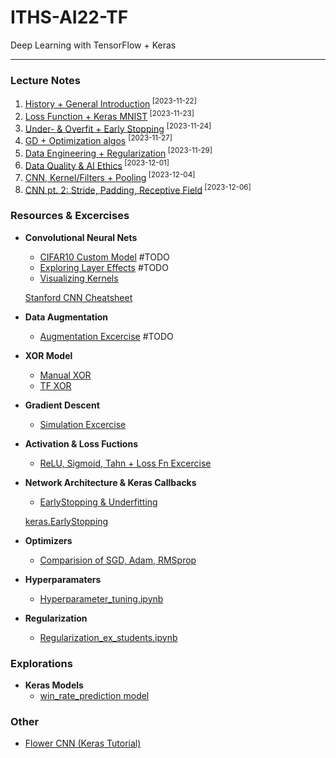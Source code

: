 # ITHS-AI22-TF
Deep Learning with TensorFlow + Keras

---

### **Lecture Notes**

1. [History + General Introduction](Notes/lec1.ipynb)<sup> [2023-11-22]</sup>
9. [Loss Function + Keras MNIST](Notes/lec2.ipynb)<sup> [2023-11-23]</sup>
2. [Under- & Overfit + Early Stopping](Notes/lec3.ipynb) <sup> [2023-11-24]</sup>
8. [GD + Optimization algos](Notes/lec4.ipynb) <sup> [2023-11-27] </sup>
4. [Data Engineering + Regularization](Notes/lec5.ipynb)<sup> [2023-11-29] </sup>
5. [Data Quality & AI Ethics](Notes/lec6.ipynb)<sup> [2023-12-01] </sup>
4. [CNN, Kernel/Filters + Pooling](Notes/lec7.ipynb)<sup> [2023-12-04] </sup>
2. [CNN pt. 2: Stride, Padding, Receptive Field](Notes/lec8.ipynb)<sup> [2023-12-06] </sup>


### **Resources & Excercises**

- **Convolutional Neural Nets**
    - [CIFAR10 Custom Model](Resources/Cifar10.ipynb) #TODO
    - [Exploring Layer Effects](Resources/Exploring_Layer_Effects.ipynb) #TODO
    - [Visualizing Kernels](Resources/Vizualizing_CNN_kernels.ipynb)

    [Stanford CNN Cheatsheet](https://stanford.edu/~shervine/teaching/cs-230/cheatsheet-convolutional-neural-networks)

- **Data Augmentation**
    - [Augmentation Excercise](<Resources/Data augmentation exercise.ipynb>) #TODO

- **XOR Model**
    - [Manual XOR](Resources/xor_manual.ipynb)
    - [TF XOR](Resources/xor_tf.ipynb)

- **Gradient Descent**
    - [Simulation Excercise](<Resources/Gradient Descent Simulation Exercise.ipynb>)

- **Activation & Loss Fuctions**
    - [ReLU, Sigmoid, Tahn + Loss Fn Excercise](Resources/Explore_activation_and_loss.ipynb)

- **Network Architecture & Keras Callbacks**
    - [EarlyStopping & Underfitting](Resources/Network_architecture_exploration_students.ipynb)
    
    [keras.EarlyStopping](https://keras.io/api/callbacks/early_stopping/)

- **Optimizers**
    - [Comparision of SGD, Adam, RMSprop](Resources/Optimizer_comparision.ipynb)

- **Hyperparamaters**
    - [Hyperparameter_tuning.ipynb](Resources/Hyperparameter_tuning.ipynb)

- **Regularization**
    - [Regularization_ex_students.ipynb](Resources/Regularization_ex_students.ipynb)


### Explorations

- **Keras Models**
    - [win_rate_prediction model](Explorations/win_rate_prediction.ipynb)

### Other
- [Flower CNN (Keras Tutorial)](Labb/labb1.ipynb)